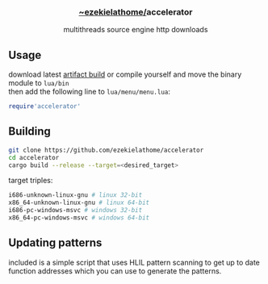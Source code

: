 <div align="center">
  <h3><a href="https://github.com/ezekielathome">
    ~ezekielathome/</a>accelerator
  </h3>
multithreads source engine http downloads
</div>

## Usage
download latest [artifact build](https://nightly.link/ezekielathome/accelerator/workflows/build/trunk/build-artifact.zip) or compile yourself and move the binary module to `lua/bin`  
then add the following line to `lua/menu/menu.lua`:
```lua
require'accelerator'
```

## Building
```sh
git clone https://github.com/ezekielathome/accelerator
cd accelerator
cargo build --release --target=<desired_target>
```

target triples:
```sh
i686-unknown-linux-gnu # linux 32-bit
x86_64-unknown-linux-gnu # linux 64-bit
i686-pc-windows-msvc # windows 32-bit
x86_64-pc-windows-msvc # windows 64-bit
```

## Updating patterns
included is a simple script that uses HLIL pattern scanning to get up to date function addresses which you can use to generate the patterns.
